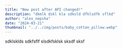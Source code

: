 ```yaml
---
title: "New post after API changed!"
description: "dkmlk dskl kla sdksld dfklsdfk sflkd"
author: "alex_nepsha"
date: "2024-03-21"
thumbnail: "../../img/posts/baby_cotton_pillow.webp"
---
```


sdklsklds sdkfsflf slsdkfsklsk sksdf sksf
